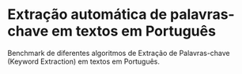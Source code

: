 # Extração automática de palavras-chave em textos em Português
Benchmark de diferentes algoritmos de Extração de Palavras-chave (Keyword Extraction) em textos em Português.
